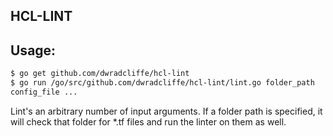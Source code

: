 HCL-LINT
---

## Usage:

```sh
$ go get github.com/dwradcliffe/hcl-lint
$ go run /go/src/github.com/dwradcliffe/hcl-lint/lint.go folder_path
config_file ...
```

Lint's an arbitrary number of input arguments. If a folder path is specified,
it will check that folder for *.tf files and run the linter on them as well.
